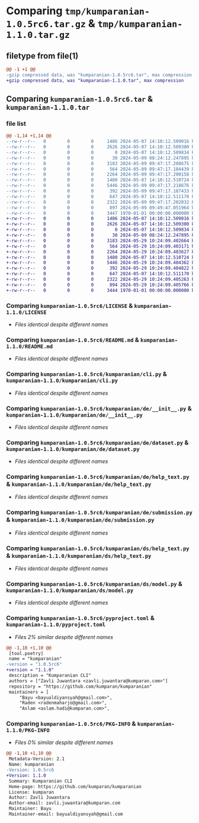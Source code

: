 # Comparing `tmp/kumparanian-1.0.5rc6.tar.gz` & `tmp/kumparanian-1.1.0.tar.gz`

## filetype from file(1)

```diff
@@ -1 +1 @@
-gzip compressed data, was "kumparanian-1.0.5rc6.tar", max compression
+gzip compressed data, was "kumparanian-1.1.0.tar", max compression
```

## Comparing `kumparanian-1.0.5rc6.tar` & `kumparanian-1.1.0.tar`

### file list

```diff
@@ -1,14 +1,14 @@
--rw-r--r--   0        0        0     1486 2024-05-07 14:10:12.509016 kumparanian-1.0.5rc6/LICENSE
--rw-r--r--   0        0        0     2626 2024-05-07 14:10:12.509300 kumparanian-1.0.5rc6/README.md
--rw-r--r--   0        0        0        0 2024-05-07 14:10:12.509834 kumparanian-1.0.5rc6/kumparanian/__init__.py
--rw-r--r--   0        0        0       30 2024-05-09 08:24:12.247895 kumparanian-1.0.5rc6/kumparanian/__main__.py
--rw-r--r--   0        0        0     3183 2024-05-09 09:47:17.208675 kumparanian-1.0.5rc6/kumparanian/cli.py
--rw-r--r--   0        0        0      564 2024-05-09 09:47:17.184439 kumparanian-1.0.5rc6/kumparanian/de/__init__.py
--rw-r--r--   0        0        0     2264 2024-05-09 09:47:17.200158 kumparanian-1.0.5rc6/kumparanian/de/dataset.py
--rw-r--r--   0        0        0     1480 2024-05-07 14:10:12.510724 kumparanian-1.0.5rc6/kumparanian/de/help_text.py
--rw-r--r--   0        0        0     5446 2024-05-09 09:47:17.218676 kumparanian-1.0.5rc6/kumparanian/de/submission.py
--rw-r--r--   0        0        0      392 2024-05-09 09:47:17.187433 kumparanian-1.0.5rc6/kumparanian/ds/__init__.py
--rw-r--r--   0        0        0      647 2024-05-07 14:10:12.511170 kumparanian-1.0.5rc6/kumparanian/ds/help_text.py
--rw-r--r--   0        0        0     2322 2024-05-09 09:47:17.202032 kumparanian-1.0.5rc6/kumparanian/ds/model.py
--rw-r--r--   0        0        0      897 2024-05-09 09:49:47.051964 kumparanian-1.0.5rc6/pyproject.toml
--rw-r--r--   0        0        0     3447 1970-01-01 00:00:00.000000 kumparanian-1.0.5rc6/PKG-INFO
+-rw-r--r--   0        0        0     1486 2024-05-07 14:10:12.509016 kumparanian-1.1.0/LICENSE
+-rw-r--r--   0        0        0     2626 2024-05-07 14:10:12.509300 kumparanian-1.1.0/README.md
+-rw-r--r--   0        0        0        0 2024-05-07 14:10:12.509834 kumparanian-1.1.0/kumparanian/__init__.py
+-rw-r--r--   0        0        0       30 2024-05-09 08:24:12.247895 kumparanian-1.1.0/kumparanian/__main__.py
+-rw-r--r--   0        0        0     3183 2024-05-29 10:24:09.402664 kumparanian-1.1.0/kumparanian/cli.py
+-rw-r--r--   0        0        0      564 2024-05-29 10:24:09.403171 kumparanian-1.1.0/kumparanian/de/__init__.py
+-rw-r--r--   0        0        0     2264 2024-05-29 10:24:09.403627 kumparanian-1.1.0/kumparanian/de/dataset.py
+-rw-r--r--   0        0        0     1480 2024-05-07 14:10:12.510724 kumparanian-1.1.0/kumparanian/de/help_text.py
+-rw-r--r--   0        0        0     5446 2024-05-29 10:24:09.404362 kumparanian-1.1.0/kumparanian/de/submission.py
+-rw-r--r--   0        0        0      392 2024-05-29 10:24:09.404822 kumparanian-1.1.0/kumparanian/ds/__init__.py
+-rw-r--r--   0        0        0      647 2024-05-07 14:10:12.511170 kumparanian-1.1.0/kumparanian/ds/help_text.py
+-rw-r--r--   0        0        0     2322 2024-05-29 10:24:09.405263 kumparanian-1.1.0/kumparanian/ds/model.py
+-rw-r--r--   0        0        0      894 2024-05-29 10:24:09.405766 kumparanian-1.1.0/pyproject.toml
+-rw-r--r--   0        0        0     3444 1970-01-01 00:00:00.000000 kumparanian-1.1.0/PKG-INFO
```

### Comparing `kumparanian-1.0.5rc6/LICENSE` & `kumparanian-1.1.0/LICENSE`

 * *Files identical despite different names*

### Comparing `kumparanian-1.0.5rc6/README.md` & `kumparanian-1.1.0/README.md`

 * *Files identical despite different names*

### Comparing `kumparanian-1.0.5rc6/kumparanian/cli.py` & `kumparanian-1.1.0/kumparanian/cli.py`

 * *Files identical despite different names*

### Comparing `kumparanian-1.0.5rc6/kumparanian/de/__init__.py` & `kumparanian-1.1.0/kumparanian/de/__init__.py`

 * *Files identical despite different names*

### Comparing `kumparanian-1.0.5rc6/kumparanian/de/dataset.py` & `kumparanian-1.1.0/kumparanian/de/dataset.py`

 * *Files identical despite different names*

### Comparing `kumparanian-1.0.5rc6/kumparanian/de/help_text.py` & `kumparanian-1.1.0/kumparanian/de/help_text.py`

 * *Files identical despite different names*

### Comparing `kumparanian-1.0.5rc6/kumparanian/de/submission.py` & `kumparanian-1.1.0/kumparanian/de/submission.py`

 * *Files identical despite different names*

### Comparing `kumparanian-1.0.5rc6/kumparanian/ds/help_text.py` & `kumparanian-1.1.0/kumparanian/ds/help_text.py`

 * *Files identical despite different names*

### Comparing `kumparanian-1.0.5rc6/kumparanian/ds/model.py` & `kumparanian-1.1.0/kumparanian/ds/model.py`

 * *Files identical despite different names*

### Comparing `kumparanian-1.0.5rc6/pyproject.toml` & `kumparanian-1.1.0/pyproject.toml`

 * *Files 2% similar despite different names*

```diff
@@ -1,10 +1,10 @@
 [tool.poetry]
 name = "kumparanian"
-version = "1.0.5rc6"
+version = "1.1.0"
 description = "Kumparanian CLI"
 authors = ["Zavli Juwantara <zavli.juwantara@kumparan.com>"]
 repository = "https://github.com/kumparan/kumparanian"
 maintainers = [
     "Bayu <bayualdiyansyah@gmail.com>",
     "Raden <radenmaharjo@gmail.com>",
     "Aslam <aslam.hadi@kumparan.com>",
```

### Comparing `kumparanian-1.0.5rc6/PKG-INFO` & `kumparanian-1.1.0/PKG-INFO`

 * *Files 0% similar despite different names*

```diff
@@ -1,10 +1,10 @@
 Metadata-Version: 2.1
 Name: kumparanian
-Version: 1.0.5rc6
+Version: 1.1.0
 Summary: Kumparanian CLI
 Home-page: https://github.com/kumparan/kumparanian
 License: kumparan
 Author: Zavli Juwantara
 Author-email: zavli.juwantara@kumparan.com
 Maintainer: Bayu
 Maintainer-email: bayualdiyansyah@gmail.com
```

